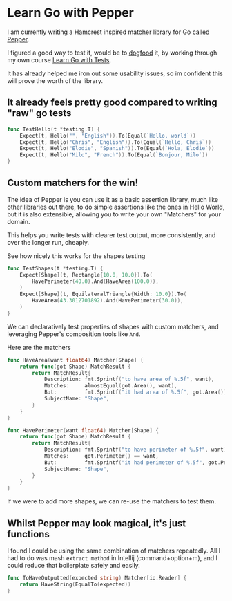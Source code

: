 # Learn Go with Pepper

I am currently writing a Hamcrest inspired matcher library for Go [called Pepper](https://github.com/quii/pepper). 

I figured a good way to test it, would be to [dogfood](https://en.wikipedia.org/wiki/Eating_your_own_dog_food#:~:text=Eating%20your%20own%20dog%20food%20or%20%22dogfooding%22%20is%20the%20practice,usage%20using%20product%20management%20techniques.) it, by working through my own course [Learn Go with Tests](https://github.com/quii/learn-go-with-tests). 

It has already helped me iron out some usability issues, so im confident this will prove the worth of the library. 

## It already feels pretty good compared to writing "raw" go tests

```go
func TestHello(t *testing.T) {
	Expect(t, Hello("", "English")).To(Equal(`Hello, world`))
	Expect(t, Hello("Chris", "English")).To(Equal(`Hello, Chris`))
	Expect(t, Hello("Elodie", "Spanish")).To(Equal(`Hola, Elodie`))
	Expect(t, Hello("Milo", "French")).To(Equal(`Bonjour, Milo`))
}
```

## Custom matchers for the win!

The idea of Pepper is you can use it as a basic assertion library, much like other libraries out there, to do simple assertions like the ones in Hello World, but it is also extensible, allowing you to write your own "Matchers" for your domain. 

This helps you write tests with clearer test output, more consistently, and over the longer run, cheaply. 

See how nicely this works for the shapes testing

```go
func TestShapes(t *testing.T) {
	Expect[Shape](t, Rectangle{10.0, 10.0}).To(
		HavePerimeter(40.0).And(HaveArea(100.0)),
	)
	Expect[Shape](t, EquilateralTriangle{Width: 10.0}).To(
		HaveArea(43.3012701892).And(HavePerimeter(30.0)),
	)
}
```

We can declaratively test properties of shapes with custom matchers, and leveraging Pepper's composition tools like `And`. 

Here are the matchers

```go
func HaveArea(want float64) Matcher[Shape] {
	return func(got Shape) MatchResult {
		return MatchResult{
			Description: fmt.Sprintf("to have area of %.5f", want),
			Matches:     almostEqual(got.Area(), want),
			But:         fmt.Sprintf("it had area of %.5f", got.Area()),
			SubjectName: "Shape",
		}
	}
}

func HavePerimeter(want float64) Matcher[Shape] {
	return func(got Shape) MatchResult {
		return MatchResult{
			Description: fmt.Sprintf("to have perimeter of %.5f", want),
			Matches:     got.Perimeter() == want,
			But:         fmt.Sprintf("it had perimeter of %.5f", got.Perimeter()),
			SubjectName: "Shape",
		}
	}
}
```

If we were to add more shapes, we can re-use the matchers to test them. 

## Whilst Pepper may look magical, it's just functions

I found I could be using the same combination of matchers repeatedly. All I had to do was mash `extract method` in Intellij (command+option+m), and I could reduce that boilerplate safely and easily.

```go
func ToHaveOutputted(expected string) Matcher[io.Reader] {
	return HaveString(EqualTo(expected))
}
```